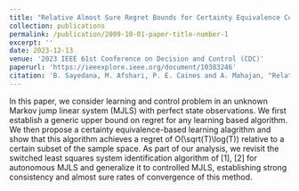 ```yaml
---
title: "Relative Almost Sure Regret Bounds for Certainty Equivalence Control of Markov Jump Systems"
collection: publications
permalink: /publication/2009-10-01-paper-title-number-1
excerpt: ''
date: 2023-12-13
venue: '2023 IEEE 61st Conference on Decision and Control (CDC)'
paperurl: 'https://ieeexplore.ieee.org/document/10383246'
citation: 'B. Sayedana, M. Afshari, P. E. Caines and A. Mahajan, "Relative Almost Sure Regret Bounds for Certainty Equivalence Control of Markov Jump Systems," 2023 62nd IEEE Conference on Decision and Control (CDC), Singapore, Singapore, 2023, pp. 6629-6634, doi: 10.1109/CDC49753.2023.10383246.'
---
```


In this paper, we consider learning and control problem in an unknown Markov jump linear system (MJLS) with perfect state observations. We first establish a generic upper bound on regret for any learning based algorithm. We then propose a certainty equivalence-based learning alagrithm and show that this algorithm achieves a regret of O(\sqrt(T)\log(T)) relative to a certain subset of the sample space. As part of our analysis, we revisit the switched least squares system identification algorithm of [1], [2] for autonomous MJLS and generalize it to controlled MJLS, establishing strong consistency and almost sure rates of convergence of this method.
